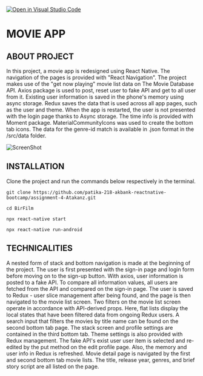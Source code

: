 [![Open in Visual Studio Code](https://classroom.github.com/assets/open-in-vscode-c66648af7eb3fe8bc4f294546bfd86ef473780cde1dea487d3c4ff354943c9ae.svg)](https://classroom.github.com/online_ide?assignment_repo_id=8375186&assignment_repo_type=AssignmentRepo)

# MOVIE APP 

## ABOUT PROJECT
In this project, a movie app is redesigned using React Native. The navigation of the pages is provided with "React Navigation". The project makes use of the "get now playing" movie list data on The Movie Database API. Axios package is used to post, reset user to fake API and get to all user from it. Existing user information is saved in the phone's memory using async storage. Redux saves the data that is used across all app pages, such as the user and theme. When the app is restarted, the user is not presented with the login page thanks to Async storage. The time info is provided with Moment package. MaterialCommunityIcons was used to create the bottom tab icons. The data for the genre-id match is available in .json format in the /src/data folder.

![ScreenShot](movieApp.gif)

## INSTALLATION

Clone the project and run the commands below respectively in the terminal.
```
git clone https://github.com/patika-218-akbank-reactnative-bootcamp/assignment-4-Atakanz.git
```

```
cd BirFilm
```
```
npx react-native start
```
```
npx react-native run-android
```
## TECHNICALITIES

 A nested form of stack and bottom navigation is made at the beginning of the project. The user is first presented with the sign-in page and login form before moving on to the sign-up button. With axios, user information is posted to a fake API. To compare all information values, all users are fetched from the API and compared on the sign-in page. The user is saved to Redux - user slice management after being found, and the page is then navigated to the movie list screen. Two filters on the movie list screen operate in accordance with API-derived props. Here, flat lists display the local states that have been filtered data from ongoing Redux users. A search input that filters the movies by title name can be found on the second bottom tab page. The stack screen and profile settings are contained in the third bottom tab. Theme settings is also provided with Redux management.  The fake API's exist user user item is selected and re-edited by the put method on the edit profile page. Also, the memory and user info in Redux is refreshed. Movie detail page is navigated by the first and second bottom tab movie lists. The title, release year, genres, and brief story script are all listed on the page. 







